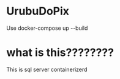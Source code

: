 # UrubuDoPix

Use docker-compose up --build

# what is this????????

This is sql server containerizerd
